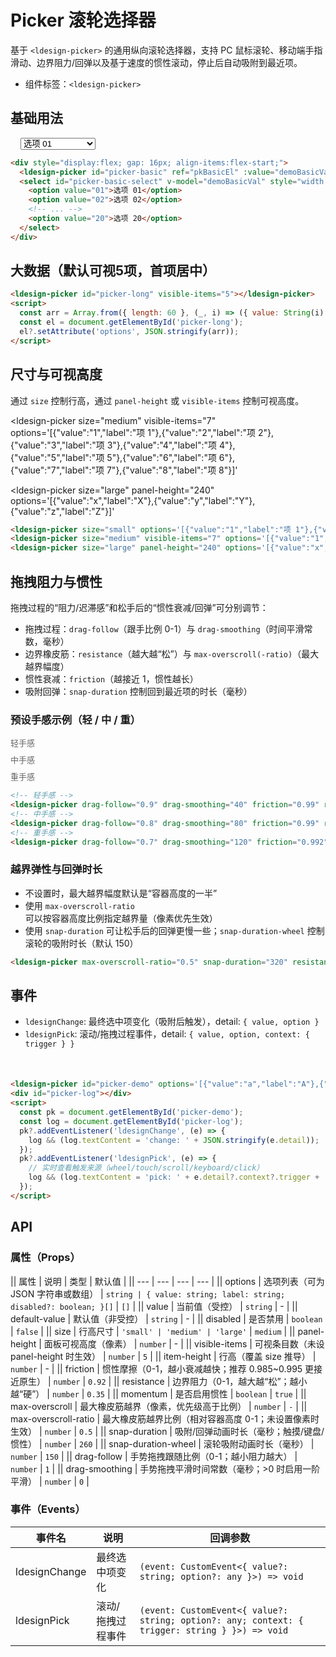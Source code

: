 # Picker 滚轮选择器

基于 `<ldesign-picker>` 的通用纵向滚轮选择器，支持 PC 鼠标滚轮、移动端手指滑动、边界阻力/回弹以及基于速度的惯性滚动，停止后自动吸附到最近项。

- 组件标签：`<ldesign-picker>`

<script setup>
import { ref, watch, onMounted } from 'vue'
// 基础用法示例：右侧 select 控制左侧 picker
const demoBasicVal = ref('01')
const pkBasicEl = ref()
function onPickerChange(e) { demoBasicVal.value = e?.detail?.value ?? demoBasicVal.value }
// 将 select 的值同步到 Web Component 的 prop（而不是 attribute），以确保触发组件内部的监听
onMounted(() => { if (pkBasicEl?.value) pkBasicEl.value.value = demoBasicVal.value })
watch(demoBasicVal, (v) => { if (pkBasicEl?.value) pkBasicEl.value.value = v })
</script>

## 基础用法

<div class="demo-container" style="display:flex; gap: 16px; align-items:flex-start;">
  <!-- 左：picker -->
  <ldesign-picker
    id="picker-basic"
    ref="pkBasicEl"
    :value="demoBasicVal"
    @ldesignChange="onPickerChange"
    visible-items="5"
    options='[{"value":"01","label":"选项 01"},{"value":"02","label":"选项 02"},{"value":"03","label":"选项 03"},{"value":"04","label":"选项 04"},{"value":"05","label":"选项 05"},{"value":"06","label":"选项 06"},{"value":"07","label":"选项 07"},{"value":"08","label":"选项 08"},{"value":"09","label":"选项 09"},{"value":"10","label":"选项 10"},{"value":"11","label":"选项 11"},{"value":"12","label":"选项 12"},{"value":"13","label":"选项 13"},{"value":"14","label":"选项 14"},{"value":"15","label":"选项 15"},{"value":"16","label":"选项 16"},{"value":"17","label":"选项 17"},{"value":"18","label":"选项 18"},{"value":"19","label":"选项 19"},{"value":"20","label":"选项 20"}]'
  ></ldesign-picker>

  <!-- 右：select，选择右侧即同步左侧的选中项 -->
  <select id="picker-basic-select" v-model="demoBasicVal" style="width: 120px;">
    <option value="01">选项 01</option>
    <option value="02">选项 02</option>
    <option value="03">选项 03</option>
    <option value="04">选项 04</option>
    <option value="05">选项 05</option>
    <option value="06">选项 06</option>
    <option value="07">选项 07</option>
    <option value="08">选项 08</option>
    <option value="09">选项 09</option>
    <option value="10">选项 10</option>
    <option value="11">选项 11</option>
    <option value="12">选项 12</option>
    <option value="13">选项 13</option>
    <option value="14">选项 14</option>
    <option value="15">选项 15</option>
    <option value="16">选项 16</option>
    <option value="17">选项 17</option>
    <option value="18">选项 18</option>
    <option value="19">选项 19</option>
    <option value="20">选项 20</option>
  </select>
</div>

```html
<div style="display:flex; gap: 16px; align-items:flex-start;">
  <ldesign-picker id="picker-basic" ref="pkBasicEl" :value="demoBasicVal" @ldesignChange="onPickerChange" visible-items="5" options='[{"value":"01","label":"选项 01"}, {"value":"02","label":"选项 02"}, ...]'></ldesign-picker>
  <select id="picker-basic-select" v-model="demoBasicVal" style="width:120px;">
    <option value="01">选项 01</option>
    <option value="02">选项 02</option>
    <!-- ... -->
    <option value="20">选项 20</option>
  </select>
</div>
```

## 大数据（默认可视5项，首项居中）

<div class="demo-container" style="flex-direction: column; align-items: flex-start; gap: 8px;">
  <ldesign-picker id="picker-long" visible-items="5"></ldesign-picker>
</div>

```html
<ldesign-picker id="picker-long" visible-items="5"></ldesign-picker>
<script>
  const arr = Array.from({ length: 60 }, (_, i) => ({ value: String(i).padStart(2, '0'), label: String(i).padStart(2, '0') }));
  const el = document.getElementById('picker-long');
  el?.setAttribute('options', JSON.stringify(arr));
</script>
```

## 尺寸与可视高度

通过 `size` 控制行高，通过 `panel-height` 或 `visible-items` 控制可视高度。

<div class="demo-container" style="gap: 24px; align-items: flex-start;">
  <ldesign-picker
    size="small"
    options='[{"value":"1","label":"项 1"},{"value":"2","label":"项 2"},{"value":"3","label":"项 3"},{"value":"4","label":"项 4"},{"value":"5","label":"项 5"},{"value":"6","label":"项 6"},{"value":"7","label":"项 7"},{"value":"8","label":"项 8"},{"value":"9","label":"项 9"},{"value":"10","label":"项 10"}]'
  ></ldesign-picker>

  <ldesign-picker
    size="medium"
    visible-items="7"
    options='[{"value":"1","label":"项 1"},{"value":"2","label":"项 2"},{"value":"3","label":"项 3"},{"value":"4","label":"项 4"},{"value":"5","label":"项 5"},{"value":"6","label":"项 6"},{"value":"7","label":"项 7"},{"value":"8","label":"项 8"}]'
  ></ldesign-picker>

  <ldesign-picker
    size="large"
    panel-height="240"
    options='[{"value":"x","label":"X"},{"value":"y","label":"Y"},{"value":"z","label":"Z"}]'
  ></ldesign-picker>
</div>

```html
<ldesign-picker size="small" options='[{"value":"1","label":"项 1"},{"value":"2","label":"项 2"}]'></ldesign-picker>
<ldesign-picker size="medium" visible-items="7" options='[{"value":"1","label":"项 1"}, {"value":"2","label":"项 2"}, ...]'></ldesign-picker>
<ldesign-picker size="large" panel-height="240" options='[{"value":"x","label":"X"},{"value":"y","label":"Y"},{"value":"z","label":"Z"}]'></ldesign-picker>
```

## 拖拽阻力与惯性

拖拽过程的“阻力/迟滞感”和松手后的“惯性衰减/回弹”可分别调节：
- 拖拽过程：`drag-follow`（跟手比例 0-1）与 `drag-smoothing`（时间平滑常数，毫秒）
- 边界橡皮筋：`resistance`（越大越“松”）与 `max-overscroll(-ratio)`（最大越界幅度）
- 惯性衰减：`friction`（越接近 1，惯性越长）
- 吸附回弹：`snap-duration` 控制回到最近项的时长（毫秒）

### 预设手感示例（轻 / 中 / 重）
<div class="demo-container" style="gap: 24px; align-items: flex-start; flex-wrap: wrap;">
  <div>
    <div style="margin-bottom: 8px; color:#666; font-size:13px;">轻手感</div>
    <ldesign-picker
      visible-items="5"
      options='[{"value":"1","label":"1"},{"value":"2","label":"2"},{"value":"3","label":"3"},{"value":"4","label":"4"},{"value":"5","label":"5"},{"value":"6","label":"6"}]'
      drag-follow="0.9"
      drag-smoothing="40"
      friction="0.99"
      resistance="0.6"
      max-overscroll-ratio="0.25"
      snap-duration="260"
    ></ldesign-picker>
  </div>
  <div>
    <div style="margin-bottom: 8px; color:#666; font-size:13px;">中手感</div>
    <ldesign-picker
      visible-items="5"
      options='[{"value":"A","label":"A"},{"value":"B","label":"B"},{"value":"C","label":"C"},{"value":"D","label":"D"},{"value":"E","label":"E"}]'
      drag-follow="0.8"
      drag-smoothing="80"
      friction="0.99"
      resistance="0.8"
      max-overscroll-ratio="0.5"
      snap-duration="300"
    ></ldesign-picker>
  </div>
  <div>
    <div style="margin-bottom: 8px; color:#666; font-size:13px;">重手感</div>
    <ldesign-picker
      visible-items="5"
      options='[{"value":"x","label":"x"},{"value":"y","label":"y"},{"value":"z","label":"z"},{"value":"w","label":"w"},{"value":"v","label":"v"}]'
      drag-follow="0.7"
      drag-smoothing="120"
      friction="0.992"
      resistance="0.9"
      max-overscroll-ratio="0.6"
      snap-duration="320"
    ></ldesign-picker>
  </div>
</div>

```html
<!-- 轻手感 -->
<ldesign-picker drag-follow="0.9" drag-smoothing="40" friction="0.99" resistance="0.6" max-overscroll-ratio="0.25" snap-duration="260" />
<!-- 中手感 -->
<ldesign-picker drag-follow="0.8" drag-smoothing="80" friction="0.99" resistance="0.8" max-overscroll-ratio="0.5" snap-duration="300" />
<!-- 重手感 -->
<ldesign-picker drag-follow="0.7" drag-smoothing="120" friction="0.992" resistance="0.9" max-overscroll-ratio="0.6" snap-duration="320" />
```

### 越界弹性与回弹时长
- 不设置时，最大越界幅度默认是“容器高度的一半”
- 使用 `max-overscroll-ratio` 可以按容器高度比例指定越界量（像素优先生效）
- 使用 `snap-duration` 可让松手后的回弹更慢一些；`snap-duration-wheel` 控制滚轮的吸附时长（默认 150）

<div class="demo-container" style="gap: 24px; align-items: flex-start;">
  <ldesign-picker
    visible-items="5"
    options='[{"value":"01","label":"01"},{"value":"02","label":"02"},{"value":"03","label":"03"},{"value":"04","label":"04"},{"value":"05","label":"05"}]'
    max-overscroll-ratio="0.5"
    snap-duration="320"
    resistance="0.8"
  ></ldesign-picker>
</div>

```html
<ldesign-picker max-overscroll-ratio="0.5" snap-duration="320" resistance="0.8" />
```

## 事件

- `ldesignChange`: 最终选中项变化（吸附后触发），detail: `{ value, option }`
- `ldesignPick`: 滚动/拖拽过程事件，detail: `{ value, option, context: { trigger } }`

<div class="demo-container" style="flex-direction: column; align-items: flex-start; gap: 8px;">
  <ldesign-picker id="picker-demo" options='[{"value":"a","label":"A"},{"value":"b","label":"B"},{"value":"c","label":"C"}]'></ldesign-picker>
  <div id="picker-log" style="min-height:22px;color:#666;font-size:13px;"></div>
</div>

```html
<ldesign-picker id="picker-demo" options='[{"value":"a","label":"A"},{"value":"b","label":"B"},{"value":"c","label":"C"}]'></ldesign-picker>
<div id="picker-log"></div>
<script>
  const pk = document.getElementById('picker-demo');
  const log = document.getElementById('picker-log');
  pk?.addEventListener('ldesignChange', (e) => {
    log && (log.textContent = 'change: ' + JSON.stringify(e.detail));
  });
  pk?.addEventListener('ldesignPick', (e) => {
    // 实时查看触发来源（wheel/touch/scroll/keyboard/click）
    log && (log.textContent = 'pick: ' + e.detail?.context?.trigger + ' -> ' + (e.detail?.value ?? 'undefined'));
  });
</script>
```

## API

### 属性（Props）

|| 属性 | 说明 | 类型 | 默认值 |
|| --- | --- | --- | --- |
|| options | 选项列表（可为 JSON 字符串或数组） | `string | { value: string; label: string; disabled?: boolean; }[]` | `[]` |
|| value | 当前值（受控） | `string` | - |
|| default-value | 默认值（非受控） | `string` | - |
|| disabled | 是否禁用 | `boolean` | `false` |
|| size | 行高尺寸 | `'small' | 'medium' | 'large'` | `medium` |
|| panel-height | 面板可视高度（像素） | `number` | - |
|| visible-items | 可视条目数（未设 panel-height 时生效） | `number` | `5` |
|| item-height | 行高（覆盖 size 推导） | `number` | - |
|| friction | 惯性摩擦（0-1，越小衰减越快；推荐 0.985~0.995 更接近原生） | `number` | `0.92` |
|| resistance | 边界阻力（0-1，越大越“松”；越小越“硬”） | `number` | `0.35` |
|| momentum | 是否启用惯性 | `boolean` | `true` |
|| max-overscroll | 最大橡皮筋越界（像素，优先级高于比例） | `number` | `-` |
|| max-overscroll-ratio | 最大橡皮筋越界比例（相对容器高度 0-1；未设置像素时生效） | `number` | `0.5` |
|| snap-duration | 吸附/回弹动画时长（毫秒；触摸/键盘/惯性） | `number` | `260` |
|| snap-duration-wheel | 滚轮吸附动画时长（毫秒） | `number` | `150` |
|| drag-follow | 手势拖拽跟随比例（0-1；越小阻力越大） | `number` | `1` |
|| drag-smoothing | 手势拖拽平滑时间常数（毫秒；>0 时启用一阶平滑） | `number` | `0` |

### 事件（Events）

| 事件名 | 说明 | 回调参数 |
| --- | --- | --- |
| ldesignChange | 最终选中项变化 | `(event: CustomEvent<{ value?: string; option?: any }>) => void` |
| ldesignPick | 滚动/拖拽过程事件 | `(event: CustomEvent<{ value?: string; option?: any; context: { trigger: string } }>) => void` |